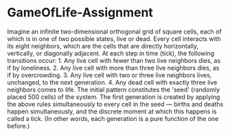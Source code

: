 # GameOfLife-Assignment
Imagine an infinite two-dimensional orthogonal grid of square cells, each of which is in one of two possible states, live or dead. Every cell interacts with its eight neighbors, which are the cells that are directly horizontally, vertically, or diagonally adjacent. At each step in time (tick), the following transitions occur: 1. Any live cell with fewer than two live neighbors dies, as if by loneliness. 2. Any live cell with more than three live neighbors dies, as if by overcrowding. 3. Any live cell with two or three live neighbors lives, unchanged, to the next generation. 4. Any dead cell with exactly three live neighbors comes to life. The initial pattern constitutes the 'seed' (randomly placed 500 cells) of the system. The first generation is created by applying the above rules simultaneously to every cell in the seed — births and deaths happen simultaneously, and the discrete moment at which this happens is called a tick. (In other words, each generation is a pure function of the one before.)
